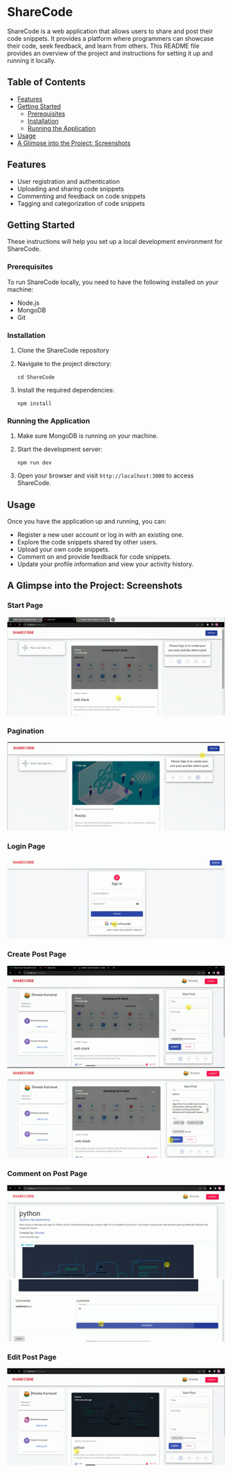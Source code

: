 # ShareCode

ShareCode is a web application that allows users to share and post their code snippets. It provides a platform where programmers can showcase their code, seek feedback, and learn from others. This README file provides an overview of the project and instructions for setting it up and running it locally.

## Table of Contents

- [Features](#features)
- [Getting Started](#getting-started)
  - [Prerequisites](#prerequisites)
  - [Installation](#installation)
  - [Running the Application](#running-the-application)
- [Usage](#usage)
- [A Glimpse into the Project: Screenshots](#a-glimpse-into-the-project-screenshots)

## Features

- User registration and authentication
- Uploading and sharing code snippets
- Commenting and feedback on code snippets
- Tagging and categorization of code snippets


## Getting Started

These instructions will help you set up a local development environment for ShareCode.

### Prerequisites

To run ShareCode locally, you need to have the following installed on your machine:

- Node.js 
- MongoDB
- Git

### Installation

1. Clone the ShareCode repository
2. Navigate to the project directory:

   ```
   cd ShareCode
   ```

3. Install the required dependencies:

   ```
   npm install
   ```

### Running the Application

1. Make sure MongoDB is running on your machine.

2. Start the development server:

   ```
   npm run dev
   ```

3. Open your browser and visit `http://localhost:3000` to access ShareCode.

## Usage

Once you have the application up and running, you can:

- Register a new user account or log in with an existing one.
- Explore the code snippets shared by other users.
- Upload your own code snippets.
- Comment on and provide feedback for code snippets.
- Update your profile information and view your activity history.

  
 ## A Glimpse into the Project: Screenshots


 ### Start Page
<img src="https://github.com/shvetakumavat/sharecode/blob/master/IMG/1.PNG" alt="Alt Text">

### Pagination 
<img src="https://github.com/shvetakumavat/sharecode/blob/master/IMG/2.PNG" alt="Alt Text">

### Login Page

<img src="https://github.com/shvetakumavat/sharecode/blob/master/IMG/3.PNG" alt="Alt Text">

### Create Post Page
<img src="https://github.com/shvetakumavat/sharecode/blob/master/IMG/4.PNG" alt="Alt Text">



<img src="https://github.com/shvetakumavat/sharecode/blob/master/IMG/5.PNG" alt="Alt Text">


### Comment on Post Page
<img src="https://github.com/shvetakumavat/sharecode/blob/master/IMG/6.PNG" alt="Alt Text">



<img src="https://github.com/shvetakumavat/sharecode/blob/master/IMG/7.PNG" alt="Alt Text">


### Edit Post Page
<img src="https://github.com/shvetakumavat/sharecode/blob/master/IMG/8.PNG" alt="Alt Text">






